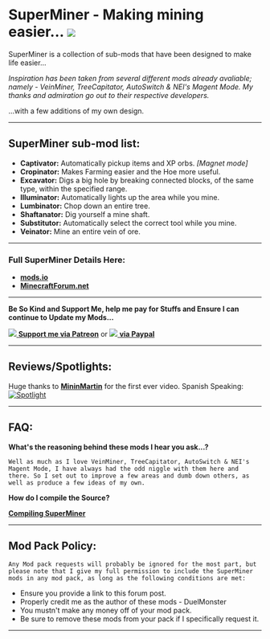 # SuperMiner - Making mining easier... ![](https://travis-ci.org/DuelMonster/SuperMiner.svg?branch=1.10)

SuperMiner is a collection of sub-mods that have been designed to make life easier...

_Inspiration has been taken from several different mods already avaliable; namely - VeinMiner, TreeCapitator, AutoSwitch & NEI's Magent Mode. My thanks and admiration go out to their respective developers._

...with a few additions of my own design.

***
## SuperMiner sub-mod list:
* **Captivator:**  Automatically pickup items and XP orbs. _[Magnet mode]_
* **Cropinator:**  Makes Farming easier and the Hoe more useful.
* **Excavator:**  Digs a big hole by breaking connected blocks, of the same type, within the specified range.
* **Illuminator:**  Automatically lights up the area while you mine.
* **Lumbinator:**  Chop down an entire tree.
* **Shaftanator:**  Dig yourself a mine shaft.
* **Substitutor:**  Automatically select the correct tool while you mine.
* **Veinator:**  Mine an entire vein of ore.

***
### Full SuperMiner Details Here:

* [**mods.io**](https://mods.io/mods/1217)
* [**MinecraftForum.net**](http://www.minecraftforum.net/forums/mapping-and-modding/minecraft-mods/2372329-superminer-making-mining-easier)

***
**Be So Kind and Support Me, help me pay for Stuffs and Ensure I can continue to Update my Mods...**

[![](http://i.imgur.com/CAJuExT.png) **Support me via Patreon**](https://www.patreon.com/DuelMonster)
or
[![](https://www.paypalobjects.com/en_GB/i/btn/btn_donate_SM.gif) **via Paypal**](https://www.paypal.com/cgi-bin/webscr?cmd=_s-xclick&hosted_button_id=9VMJMWCLDM4DE)

***
## Reviews/Spotlights:
Huge thanks to **[MininMartin](https://www.youtube.com/channel/UCYp90PP1avzZtsyfMlMquVA)** for the first ever video. Spanish Speaking:
[![Spotlight](https://j.gifs.com/pY1og1.gif)](https://www.youtube.com/watch?v=HyVO_wlpZ9Q)

***
## FAQ:
**What's the reasoning behind these mods I hear you ask...?**
```
Well as much as I love VeinMiner, TreeCapitator, AutoSwitch & NEI's Magent Mode, I have always had the odd niggle with them here and there. So I set out to improve a few areas and dumb down others, as well as produce a few ideas of my own.
```
**How do I compile the Source?**

[**Compiling SuperMiner**](/SETUP.md)

***
## Mod Pack Policy:
```
Any Mod pack requests will probably be ignored for the most part, but please note that I give my full permission to include the SuperMiner mods in any mod pack, as long as the following conditions are met:
```
*   Ensure you provide a link to this forum post.
*   Properly credit me as the author of these mods - DuelMonster
*   You mustn't make any money off of your mod pack.
*   Be sure to remove these mods from your pack if I specifically request it.

***
